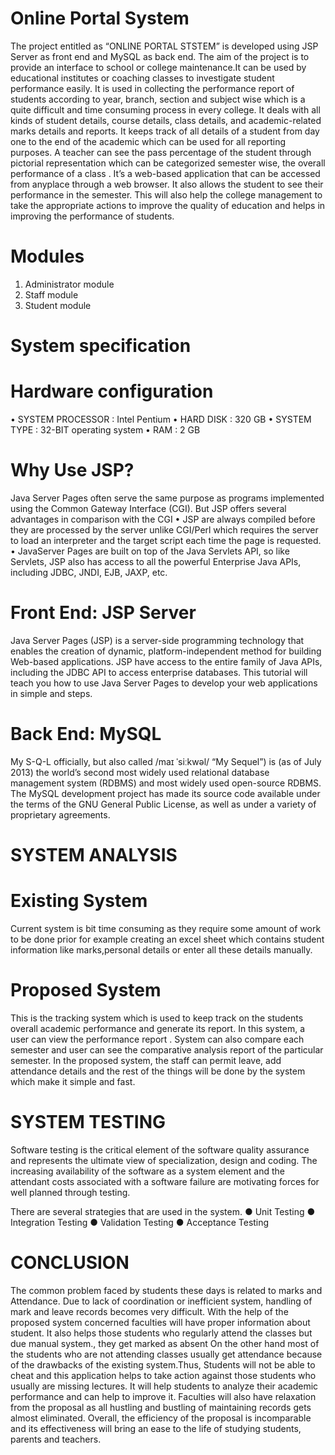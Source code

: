 # Online Portal System
The project entitled as “ONLINE PORTAL STSTEM” is developed using JSP Server as front end and MySQL as back end. The aim of the project is to provide an interface to school or college maintenance.It can be used by educational
institutes or coaching classes to investigate student performance easily. It is used in
collecting the performance report of students according to year, branch, section and subject
wise which is a quite difficult and time consuming process in every college. It deals with all
kinds of student details, course details, class details, and academic-related marks details and
reports. It keeps track of all details of a student from day one to the end of the academic
which can be used for all reporting purposes. A teacher can see the pass percentage of the
student through pictorial representation which can be categorized semester wise, the overall
performance of a class . It’s a web-based application that can be accessed from anyplace
through a web browser. It also allows the student to see their performance in the semester.
This will also help the college management to take the appropriate actions to improve the
quality of education and helps in improving the performance of students. 

# Modules
1. Administrator module
2. Staff module
3. Student module
# System specification
# Hardware configuration
• SYSTEM PROCESSOR : Intel Pentium
• HARD DISK : 320 GB
• SYSTEM TYPE : 32-BIT operating system
• RAM : 2 GB

# Why Use JSP?
Java Server Pages often serve the same purpose as programs implemented using the
Common Gateway Interface (CGI). But JSP offers several advantages in comparison with
the CGI
• JSP are always compiled before they are processed by the server unlike CGI/Perl
which requires the server to load an interpreter and the target script each time the page
is requested.
• JavaServer Pages are built on top of the Java Servlets API, so like Servlets, JSP also
has access to all the powerful Enterprise Java APIs, including JDBC, JNDI, EJB,
JAXP, etc.

# Front End: JSP Server
Java Server Pages (JSP) is a server-side programming technology that enables the
creation of dynamic, platform-independent method for building Web-based applications. JSP
have access to the entire family of Java APIs, including the JDBC API to access enterprise
databases. This tutorial will teach you how to use Java Server Pages to develop your web
applications in simple and steps.

# Back End: MySQL
My S-Q-L officially, but also called /maɪ ˈsiːkwəl/ “My Sequel”) is (as of July 2013)
the world’s second most widely used relational database management system
(RDBMS) and most widely used open-source RDBMS.
The MySQL development project has made its source code available under the terms
of the GNU General Public License, as well as under a variety of proprietary
agreements. 

# SYSTEM ANALYSIS
# Existing System
Current system is bit time consuming as they require some amount of work to be done prior for example creating an excel sheet which contains student information like marks,personal details or enter all these details manually.

# Proposed System
This is the tracking system which is used to keep track on the students overall academic performance and generate its report. In this system, a user can view the performance report . System can also compare each semester and user can see the comparative analysis report of the particular semester. In the proposed system, the staff can permit leave, add attendance details and the rest of the things will be done by the system which make it simple and fast.

# SYSTEM TESTING
Software testing is the critical element of the software quality assurance and represents the ultimate view of specialization, design and coding. The increasing availability of the software as a system element and the attendant costs associated with a software failure are motivating forces for well planned through testing.

There are several strategies that are used in the system.
● Unit Testing
● Integration Testing
● Validation Testing
● Acceptance Testing

# CONCLUSION
The common problem faced by students these days is related to marks and
Attendance. Due to lack of coordination or inefficient system, handling of mark and leave
records becomes very difficult. With the help of the proposed system concerned faculties will
have proper information about student. It also helps those students who regularly attend the
classes but due manual system., they get marked as absent On the other hand most of the
students who are not attending classes usually get attendance because of the drawbacks of the
existing system.Thus, Students will not be able to cheat and this application helps to take
action against those students who usually are missing lectures. It will help students to analyze
their academic performance and can help to improve it. Faculties will also have relaxation
from the proposal as all hustling and bustling of maintaining records gets almost eliminated.
Overall, the efficiency of the proposal is incomparable and its effectiveness will bring an ease
to the life of studying students, parents and teachers.

